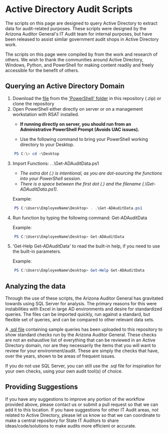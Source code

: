 # Active Directory Audit Scripts

The scripts on this page are designed to query Active Directory to extract data for audit-related purposes. These scripts were designed by the Arizona Auditor General's IT Audit team for internal purposes, but have been released to assist similar government audit shops in Active Directory work.

The scripts on this page were compiled by from the work and research of others. We wish to thank the communities around Active Directory, Windows, Python, and PowerShell for making content readily and freely accessible for the benefit of others.

## Querying an Active Directory Domain

1. Download the [file](https://github.com/azauditor/ADAudit/raw/master/PowerShell/Get-ADAuditData.ps1) from the ['PowerShell' folder](https://github.com/azauditor/ADAudit/tree/master/PowerShell) in this repository (.zip) or clone the repository
1. Open PowerShell either directly on server or on a management workstation with RSAT installed.
    * **If running directly on server, you should run from an Administrative PowerShell Prompt (Avoids UAC issues).**

    * Use the following command to bring your PowerShell working directory to your Desktop.

``` powershell
    PS C:\> cd ~\Desktop
```

3. Import Functions: . .\Get-ADAuditData.ps1
    * *The extra dot (.) is intentional, as you are dot-sourcing the functions into your PowerShell session.*
    * *There is a space between the first dot (.) and the filename (.\Get-ADAuditData.ps1).*

   Example:

``` powershell
    PS C:\Users\EmployeeName\Desktop> . .\Get-ADAuditData.ps1
```

4. Run function by typing the following command: Get-ADAuditData

    Example:

``` powershell
    PS C:\Users\EmployeeName\Desktop> Get-ADAuditData
```

5. 'Get-Help Get-ADAuditData' to read the built-in help, if you need to use the built-in parameters.

    Example:

``` powershell
    PS C:\Users\EmployeeName\Desktop> Get-Help Get-ADAuditData
```

## Analyzing the data

Through the use of these scripts, the Arizona Auditor General has gravitated towards using SQL Server for analysis. The primary reasons for this were instabilities with Excel in large AD environments and desire for standardized queries. The files can be imported quickly, run against a standard, but flexible set of queries, and can be compared to other relevant data sets.

A [.sql file](https://github.com/azauditor/ADAudit/blob/master/SQL/SampleQueries.sql) containing sample queries has been uploaded to this repository to show standard checks run by the Arizona Auditor General. These checks are not an exhaustive list of everything that can be reviewed in an Active Directory domain, nor are they necessarily the items that you will want to review for your environment/audit. These are simply the checks that have, over the years, shown to be areas of frequent issues.

If you do not use SQL Server, you can still use the .sql file for inspiration for your own checks, using your own audit tool(s) of choice.

## Providing Suggestions

If you have any suggestions to improve any portion of the workflow provided above, please contact us or submit a pull request so that we can add it to this location. If you have suggestions for other IT Audit areas, not related to Active Directory, please let us know so that we can coordinate to make a central repository for State IT Auditors to share ideas/code/solutions to make audits more efficient or accurate.
